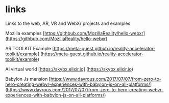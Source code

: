 # links
Links to the web, AR, VR and WebXr projects and examples

Mozilla examples
[https://githbub.com/MozillaReality/hello-webxr] (https://githbub.com/MozillaReality/hello-webxr)

AR TOOLKIT Example
[https://meta-guest.github.io/reality-accelerator-toolkit/example] (https://meta-guest.github.io/reality-accelerator-toolkit/example)

AI virtual world
[https://skybx.elixir.io] (https://skybx.elixir.io)

Babylon Js  mansion
[https://www.davrous.com/2017/07/07/from-zero-to-hero-creating-webvr-experiences-with-babylon-js-on-all-platforms/] (https://www.davrous.com/2017/07/07/from-zero-to-hero-creating-webvr-experiences-with-babylon-js-on-all-platforms/)
